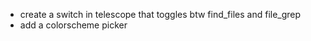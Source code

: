 - create a switch in telescope that toggles btw find_files and file_grep
- add a colorscheme picker

